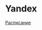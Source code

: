 # Yandex
<a href="https://yandex.ru/yaintern/algorithm-training#polnoe-raspisanie" target="_blank"> Расписание</a>
